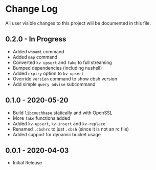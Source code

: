 # Change Log

All user visible changes to this project will be documented in this file.

## 0.2.0 - In Progress

 - Added `whoami` command
 - Added `map` command
 - Converted `kv upsert` and `fake` to full streaming
 - Bumped dependencies (including nushell)
 - Added `expiry` option to `kv upsert`
 - Override `version` command to show cbsh version
 - Add simple `query advise` subcommand

## 0.1.0 - 2020-05-20

 * Build `libcouchbase` statically and with OpenSSL
 * More `fake` functions added
 * Added `kv-upsert`, `kv-insert` and `kv-replace`
 * Renamed `.cbshrc` to just  `.cbsh` (since it is not an rc file)
 * Added support for dynamic bucket usage

## 0.0.1 - 2020-04-03

 * Initial Release
